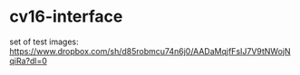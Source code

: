 # cv16-interface

set of test images: 
https://www.dropbox.com/sh/d85robmcu74n6j0/AADaMqjfFsIJ7V9tNWojNqiRa?dl=0
